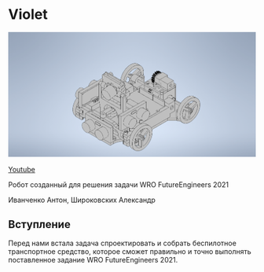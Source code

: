 # Violet
![General](views/general.png)

[Youtube](https://youtu.be/QBNksDxvOc4)

Робот созданный для решения задачи WRO FutureEngineers 2021

Иванченко Антон, Широковских Александр

## Вступление

Перед нами встала задача спроектировать и собрать беспилотное транспортное средство, которое сможет правильно и точно выполнять поставленное задание WRO FutureEngineers 2021. 




